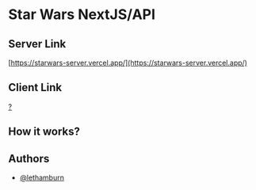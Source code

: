 # Star Wars NextJS/API

## Server Link

[https://starwars-server.vercel.app/](https://starwars-server.vercel.app/)

## Client Link

[?](?)

## How it works?

## Authors

- [@lethamburn](https://www.github.com/lethamburn)

